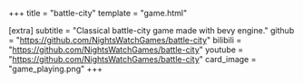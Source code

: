 +++
title = "battle-city"
template = "game.html"

[extra]
subtitle = "Classical battle-city game made with bevy engine."
github = "https://github.com/NightsWatchGames/battle-city"
bilibili = "https://github.com/NightsWatchGames/battle-city"
youtube = "https://github.com/NightsWatchGames/battle-city"
card_image = "game_playing.png"
+++